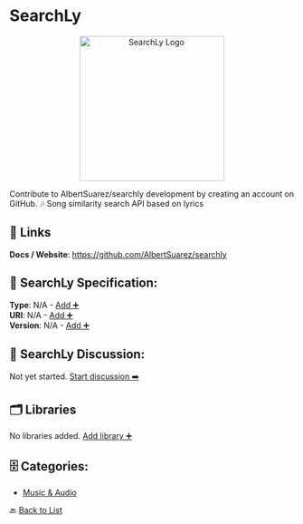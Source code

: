 # SearchLy
<p align="center">
    <img width="256" src="https://raw.githubusercontent.com/apis-list/apis-list/main/apis/searchly/logo_256x256.png" alt="SearchLy Logo"/>
</p>
Contribute to AlbertSuarez/searchly development by creating an account on GitHub. 🎶 Song similarity search API based on lyrics

##  🔗 Links
**Docs / Website**: https://github.com/AlbertSuarez/searchly

## 🧬 SearchLy Specification:
**Type**: N/A - [Add ➕](https://github.com/apis-list/apis-list/edit/main/apis.yaml#L17234)  
**URI**: N/A - [Add ➕](https://github.com/apis-list/apis-list/edit/main/apis.yaml#L17234)  
**Version**: N/A - [Add ➕](https://github.com/apis-list/apis-list/edit/main/apis.yaml#L17234)

## 💬 SearchLy Discussion:
Not yet started. [Start discussion ➡️](https://github.com/apis-list/apis-list/discussions/new)

## 🗂️ Libraries

No libraries added. [Add library ➕](https://github.com/apis-list/apis-list/edit/main/apis.yaml#L17234)    


## 🗄️ Categories:
- [Music & Audio](https://github.com/apis-list/apis-list#music--audio-)

🔙  [Back to List](https://github.com/apis-list/apis-list)
